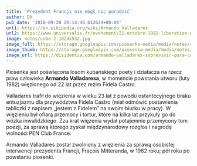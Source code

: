 ```yaml
---
title: 'Prezydent Francji nie mógł nic poradzić'
author: DX
pub_date: '2018-09-28 20:14:46.612624+00:00'
url1: https://en.wikipedia.org/wiki/Armando_Valladares
url2: https://www.universalis.fr/evenement/21-octobre-1982-liberation-du-poete-armando-valladares/
image: notes/cuba-2-1024x532.jpg
image_full: https://storage.googleapis.com/piosenka-media/media/notes/cuba-2-1024x532.jpg
image_thumb: https://storage.googleapis.com/piosenka-media/media/notes/cuba-2-1024x532.jpg.0x300_q85_upscale.jpg
image_url: https://disidentia.com/armando-valladares-sobrevivir-para-contar-su-peligrosa-historia/
---
```


Piosenka jest poświęcona losom kubańskiego poety i działacza na rzecz praw człowieka **Armando Valladaresa**, w momencie powstania utworu \(luty 1982\) więzionego od 22 lat przez reżim Fidela Castro.

Valladares trafił do więzienia w wieku 23 lat z powodu ostantecyjnego braku entuzjazmu dla przywództwa Fidela Castro \(miał odmówić postawienia tabliczki z napisem „jestem z Fidelem” na swoim biurku w pracy\). W więzieniu był ofiarą przemocy i tortur, które na kilka lat przykuły go do wózka inwalidzkiego. Zza krat więzenia wydał potajemnie przemycony tom poezji, za sprawą którego zyskał międzynarodowy rozgłos i nagrodę wolności PEN Club France.

Armando Valladares został zwolniony z więzienia za sprawą osobistej interwencji prezydenta Francji, Fraçois Mitteranda, w 1982 roku; pół roku po powstaniu piosenki.